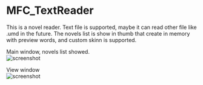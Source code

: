 # MFC_TextReader


This is a novel reader. Text file is supported, maybe it can read other file like .umd in the future. The novels list is show in thumb that create in memory with preview words, and custom skinn is supported.  


Main window, novels list showed.  
![screenshot](https://github.com/qiminixi/MFC_TextReader/blob/master/Reader/release/screenshot1.png)

View window  
![screenshot](https://github.com/qiminixi/MFC_TextReader/blob/master/Reader/release/screenshot2.png)

